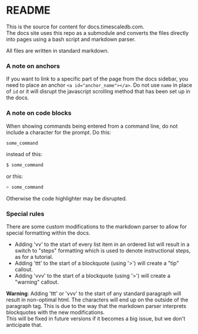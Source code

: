 # README #

This is the source for content for docs.timescaledb.com.  
The docs site uses this repo as a submodule and converts the files directly into
pages using a bash script and markdown parser.

All files are written in standard markdown.

### A note on anchors

If you want to link to a specific part of the page from the docs sidebar, you
need to place an anchor `<a id="anchor_name"></a>`.  Do not use `name` in place
of `id` or it will disrupt the javascript scrolling method that has been set up
in the docs.

### A note on code blocks
When showing commands being entered from a command line, do not include a
character for the prompt.  Do this:

```bash
some_command
```

instead of this:
```bash
$ some_command
```

or this:
```bash
> some_command
```

Otherwise the code highlighter may be disrupted.

### Special rules
There are some custom modifications to the markdown parser to allow for special
formatting within the docs.  

+ Adding 'vv' to the start of every list item in an ordered list will result in
  a switch to "steps" formatting which is used to denote instructional steps, as
  for a tutorial.
+ Adding 'ttt' to the start of a blockquote (using '>') will create a "tip" callout.
+ Adding 'vvv' to the start of a blockquote (using '>') will create a "warning" callout.

**Warning**: Adding 'ttt' or 'vvv' to the start of any standard paragraph will
result in non-optimal html.  The characters will end up on the outside of the
paragraph tag.  This is due to the way that the markdown parser interprets blockquotes
with the new modifications.  
This will be fixed in future versions if it becomes a big issue, but we don't
anticipate that.
